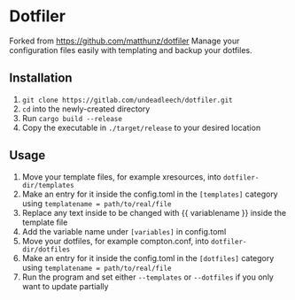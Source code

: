 # Dotfiler
Forked from https://github.com/matthunz/dotfiler
Manage your configuration files easily with templating and backup your dotfiles.

## Installation
  1. ```git clone https://gitlab.com/undeadleech/dotfiler.git```
  2. ```cd``` into the newly-created directory
  3. Run ```cargo build --release```
  4. Copy the executable in ```./target/release``` to your desired location

## Usage
  1. Move your template files, for example xresources, into ```dotfiler-dir/templates```
  2. Make an entry for it inside the config.toml in the ```[templates]``` category using ```templatename = path/to/real/file```
  3. Replace any text inside to be changed with {{ variablename }} inside the template file
  4. Add the variable name under ```[variables]``` in config.toml
  5. Move your dotfiles, for example compton.conf, into ```dotfiler-dir/dotfiles```
  6. Make an entry for it inside the config.toml in the ```[dotfiles]``` category using ```templatename = path/to/real/file```
  7. Run the program and set either ```--templates``` or ```--dotfiles``` if you only want to update partially

